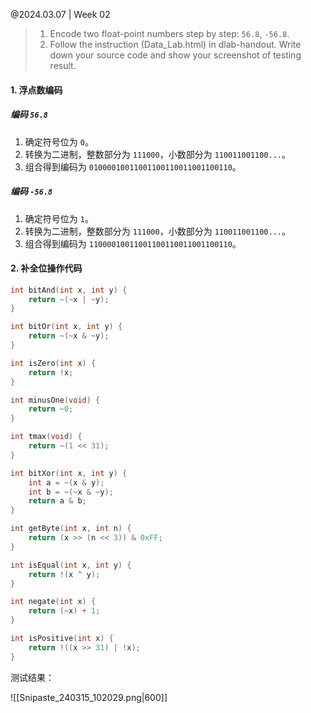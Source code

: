 @2024.03.07 | Week 02

> 1. Encode two float-point numbers step by step: `56.8`, `-56.8`.
> 2. Follow the instruction (Data_Lab.html) in dlab-handout. Write down your source code and show your screenshot of testing result.

#### 1. 浮点数编码

##### 编码 `56.8`

1. 确定符号位为 `0`。
2. 转换为二进制，整数部分为 `111000`，小数部分为 `110011001100...`。
3. 组合得到编码为 `01000010011001100110011001100110`。

##### 编码 `-56.8`

1. 确定符号位为 `1`。
2. 转换为二进制，整数部分为 `111000`，小数部分为 `110011001100...`。
3. 组合得到编码为 `11000010011001100110011001100110`。

#### 2. 补全位操作代码

```c
int bitAnd(int x, int y) {
    return ~(~x | ~y);
}
```

```c
int bitOr(int x, int y) {
    return ~(~x & ~y);
}
```

```c
int isZero(int x) {
    return !x;
}
```

```c
int minusOne(void) {
    return ~0;
}
```

```c
int tmax(void) {
    return ~(1 << 31);
}
```

```c
int bitXor(int x, int y) {
    int a = ~(x & y);
    int b = ~(~x & ~y);
    return a & b;
}
```

```c
int getByte(int x, int n) {
    return (x >> (n << 3)) & 0xFF;
}
```

```c
int isEqual(int x, int y) {
    return !(x ^ y);
}
```

```c
int negate(int x) {
    return (~x) + 1;
}
```

```c
int isPositive(int x) {
    return !((x >> 31) | !x);
}
```

测试结果：

![[Snipaste_240315_102029.png|600]]